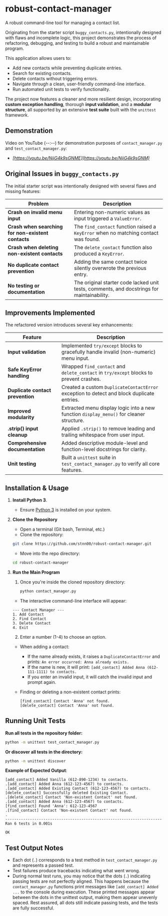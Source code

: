 # robust-contact-manager

A robust command-line tool for managing a contact list.

Originating from the starter script `buggy_contacts.py`, intentionally designed with flaws and incomplete logic, this project demonstrates the process of refactoring, debugging, and testing to build a robust and maintainable program.

This application allows users to:
- Add new contacts while preventing duplicate entries.
- Search for existing contacts.
- Delete contacts without triggering errors.
- Navigate through a clean, user-friendly command-line interface.
- Run automated unit tests to verify functionality.

The project now features a cleaner and more resilient design, incorporating **custom exception handling**, thorough **input validation**, and a **modular structure**, all supported by an extensive **test suite** built with the `unittest` framework.


## Demonstration

Video on YouTube (--:--) for demonstration purposes of `contact_manager.py` and `test_contact_manager.py`:

- *[https://youtu.be/NjiG4k9sGNME](https://youtu.be/NjiG4k9sGNM)*


## Original Issues in `buggy_contacts.py`
The initial starter script was intentionally designed with several flaws and missing features:

| Problem | Description |
|----------|-------------|
| **Crash on invalid menu input** | Entering non-numeric values as input triggered a `ValueError`. |
| **Crash when searching for non-existent contacts** | The `find_contact` function raised a `KeyError` when no matching contact was found. |
| **Crash when deleting non-existent contacts** | The `delete_contact` function also produced a `KeyError`. |
| **No duplicate contact prevention** | Adding the same contact twice silently overwrote the previous entry. |
| **No testing or documentation** | The original starter code lacked unit tests, comments, and docstrings for maintainability. |



## Improvements Implemented
The refactored version introduces several key enhancements:

| Feature | Description |
|----------|-------------|
| **Input validation** | Implemented `try/except` blocks to gracefully handle invalid (non-numeric) menu input. |
| **Safe KeyError handling** | Wrapped `find_contact` and `delete_contact` in `try/except` blocks to prevent crashes. |
| **Duplicate contact prevention** | Created a custom `DuplicateContactError` exception to detect and block duplicate entries. |
| **Improved modularity** | Extracted menu display logic into a new function `display_menu()` for cleaner structure. |
| **.strip() input cleanup** | Applied `.strip()` to remove leading and trailing whitespace from user input. |
| **Comprehensive documentation** | Added descriptive module-level and function-level docstrings for clarity. |
| **Unit testing** | Built a `unittest` suite in `test_contact_manager.py` to verify all core features. |


## Installation & Usage

1. **Install Python 3**.

    - Ensure [Python 3](https://www.python.org/downloads/) is installed on your system.

    
2. **Clone the Repository**

    - Open a terminal (Git bash, Terminal, etc.)
    - Clone the repository:

    ``` bash
    git clone https://github.com/stnn00/robust-contact-manager.git
    ```

    - Move into the repo directory:
    
    ``` bash
    cd robust-contact-manager
    ```

3. **Run the Main Program**

    1. Once you're inside the cloned repository directory:

        ```bash
        python contact_manager.py
        ```
    - The interactive command-line interface will appear:

    ```text
    --- Contact Manager ---
    1. Add Contact
    2. Find Contact
    3. Delete Contact
    4. Exit
    ```
    
    2. Enter a number (1-4) to choose an option.
    - When adding a contact:
        - If the name already exists, it raises a `DuplicateContactError` and prints:
            `An error occurred: Anna already exists.`
        - If the name is new, it will print:
            `[add_contact] Added Anna (612-111-1111) to contacts.`
        - If you enter an invalid input, it will catch the invalid input and prompt again.
    - Finding or deleting a non-existent contact prints:

        ```text
        [find_contact] Contact 'Anna' not found.
        [delete_contact] Contact 'Anna' not found.
        ```



## Running Unit Tests
    
**Run all tests in the repository folder:**

``` bash
python -m unittest test_contact_manager.py
```

**Or discover all tests in the directory:**
    
``` bash
python -m unittest discover
```

**Example of Expected Output**:
```text
[add_contact] Added Vanilla (612-890-1234) to contacts.
.[add_contact] Added Anna (612-123-4567) to contacts.
.[add_contact] Added Existing Contact (612-123-4567) to contacts.
[delete_contact] Successfully deleted Existing Contact.
.[delete_contact] Contact 'Non-existent Contact' not found.
.[add_contact] Added Anna (612-123-4567) to contacts.
[find_contact] Found 'Anna': 612-123-4567
.[find_contact] Contact 'Non-existent Contact' not found.
.
----------------------------------------------------------------------
Ran 6 tests in 0.001s

OK
```


## Test Output Notes

- Each dot (`.`) corresponds to a test method in `test_contact_manager.py` and represents a passed test.
- Test failures produce tracebacks indicating what went wrong.
- During normal test runs, you may notice that the dots (`.`) indicating passing tests are not perfectly aligned. This happens because the `contact_manager.py` functions print messages like `[add_contact] Added ...` to the console during execution. These printed messages appear between the dots in the unittest output, making them appear unevenly spaced. Rest assured, all dots still indicate passing tests, and the tests are fully successful.